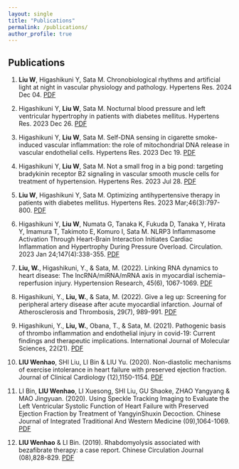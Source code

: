 ```yaml
---
layout: single
title: "Publications"
permalink: /publications/
author_profile: true
---
```


## Publications

1. **Liu W**, Higashikuni Y, Sata M. Chronobiological rhythms and artificial light at night in vascular physiology and pathology. Hypertens Res. 2024 Dec 04. [PDF](link-to-pdf)

2. Higashikuni Y, **Liu W**, Sata M. Nocturnal blood pressure and left ventricular hypertrophy in patients with diabetes mellitus. Hypertens Res. 2023 Dec 26. [PDF](link-to-pdf)

3. Higashikuni Y, **Liu W**, Sata M. Self-DNA sensing in cigarette smoke-induced vascular inflammation: the role of mitochondrial DNA release in vascular endothelial cells. Hypertens Res. 2023 Dec 19. [PDF](link-to-pdf)

4. Higashikuni Y, **Liu W**, Sata M. Not a small frog in a big pond: targeting bradykinin receptor B2 signaling in vascular smooth muscle cells for treatment of hypertension. Hypertens Res. 2023 Jul 28. [PDF](link-to-pdf)

5. **Liu W**, Higashikuni Y, Sata M. Optimizing antihypertensive therapy in patients with diabetes mellitus. Hypertens Res. 2023 Mar;46(3):797-800. [PDF](link-to-pdf)

6. Higashikuni Y, **Liu W**, Numata G, Tanaka K, Fukuda D, Tanaka Y, Hirata Y, Imamura T, Takimoto E, Komuro I, Sata M. NLRP3 Inflammasome Activation Through Heart-Brain Interaction Initiates Cardiac Inflammation and Hypertrophy During Pressure Overload. Circulation. 2023 Jan 24;147(4):338-355. [PDF](link-to-pdf)

7. **Liu, W.**, Higashikuni, Y., & Sata, M. (2022). Linking RNA dynamics to heart disease: The lncRNA/miRNA/mRNA axis in myocardial ischemia–reperfusion injury. Hypertension Research, 45(6), 1067-1069. [PDF](link-to-pdf)

8. Higashikuni, Y., **Liu, W.**, & Sata, M. (2022). Give a leg up: Screening for peripheral artery disease after acute myocardial infarction. Journal of Atherosclerosis and Thrombosis, 29(7), 989-991. [PDF](link-to-pdf)

9. Higashikuni, Y., **Liu, W.**, Obana, T., & Sata, M. (2021). Pathogenic basis of thrombo inflammation and endothelial injury in covid-19: Current findings and therapeutic implications. International Journal of Molecular Sciences, 22(21). [PDF](link-to-pdf)

10. **LIU Wenhao**, SHI Liu, LI Bin & LIU Yu. (2020). Non-diastolic mechanisms of exercise intolerance in heart failure with preserved ejection fraction. Journal of Clinical Cardiology (12),1150-1154. [PDF](link-to-pdf)

11. LI Bin, **LIU Wenhao**, LI Xuesong, SHI Liu, GU Shaoke, ZHAO Yangyang & MAO Jingyuan. (2020). Using Speckle Tracking Imaging to Evaluate the Left Ventricular Systolic Function of Heart Failure with Preserved Ejection Fraction by Treatment of YangyinShuxin Decoction. Chinese Journal of Integrated Traditional And Western Medicine (09),1064-1069. [PDF](link-to-pdf)

12. **LIU Wenhao** & LI Bin. (2019). Rhabdomyolysis associated with bezafibrate therapy: a case report. Chinese Circulation Journal (08),828-829. [PDF](link-to-pdf)
